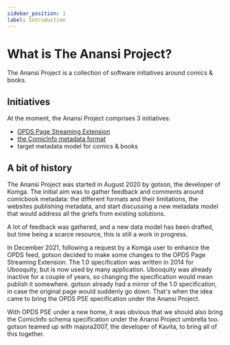 ```yaml
---
sidebar_position: 1
label: Introduction
---
```


# What is The Anansi Project?

The Anansi Project is a collection of software initiatives around comics & books.

## Initiatives

At the moment, the Anansi Project comprises 3 initiatives:

- [OPDS Page Streaming Extension](opds-pse/intro)
- [the ComicInfo metadata format](comicinfo/intro)
- target metadata model for comics & books

## A bit of history

The Anansi Project was started in August 2020 by gotson, the developer of Komga. The initial aim was to gather feedback
and comments around comicbook metadata: the different formats and their limitations, the websites publishing metadata,
and start discussing a new metadata model that would address all the griefs from existing solutions.

A lot of feedback was gathered, and a new data model has been drafted, but time being a scarce resource, this is still a
work in progress.

In December 2021, following a request by a Komga user to enhance the OPDS feed, gotson decided to make some changes to
the OPDS Page Streaming Extension. The 1.0 specification was written in 2014 for Ubooquity, but is now used by many
application. Ubooquity was already inactive for a couple of years, so changing the specification would mean publish it
somewhere. gotson already had a mirror of the 1.0 specification, in case the original page would suddenly go down.
That's when the idea came to bring the OPDS PSE specification under the Anansi Project.

With OPDS PSE under a new home, it was obvious that we should also bring the ComicInfo schema specification under the
Anansi Project umbrella too. gotson teamed up with majora2007, the developer of Kavita, to bring all of this together.
